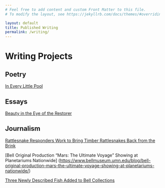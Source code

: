 ```yaml
---
# Feel free to add content and custom Front Matter to this file.
# To modify the layout, see https://jekyllrb.com/docs/themes/#overriding-theme-defaults

layout: default
title: Published Writing
permalink: /writing/
---
```


# Writing Projects

## Poetry

[In Every Little Pool](https://greatlakesreview.org/every-little-pool/)

## Essays

[Beauty in the Eye of the Restorer](https://theprairieenthusiasts.org/wp-content/uploads/2023/07/PPSummer2022.pdf)

## Journalism

[Rattlesnake Responders Work to Bring Timber Rattlesnakes Back from the Brink](https://rootrivercurrent.org/rattlesnake-responders-work-to-bring-timber-rattlesnakes-back-from-the-brink/)

[Bell Original Production “Mars: The Ultimate Voyage” Showing at Planetariums Nationwide] (https://www.bellmuseum.umn.edu/blog/bell-original-production-mars-the-ultimate-voyage-showing-at-planetariums-nationwide/)

[Three Newly Described Fish Added to Bell Collections](https://www.bellmuseum.umn.edu/blog/newly-described-fish/)


<style>
  td, tr, table {
    border: none!important;
    background-color: #ffffff;
  }
</style>
